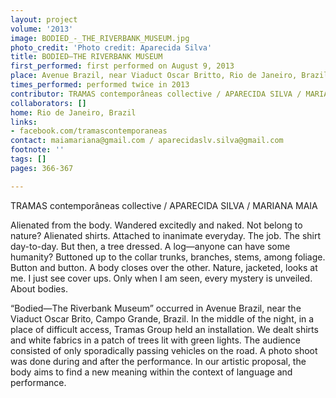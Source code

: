 ```yaml
---
layout: project
volume: '2013'
image: BODIED_-_THE_RIVERBANK_MUSEUM.jpg
photo_credit: 'Photo credit: Aparecida Silva'
title: BODIED—THE RIVERBANK MUSEUM
first_performed: first performed on August 9, 2013
place: Avenue Brazil, near Viaduct Oscar Britto, Rio de Janeiro, Brazil
times_performed: performed twice in 2013
contributor: TRAMAS contemporâneas collective / APARECIDA SILVA / MARIANA MAIA
collaborators: []
home: Rio de Janeiro, Brazil
links:
- facebook.com/tramascontemporaneas
contact: maiamariana@gmail.com / aparecidaslv.silva@gmail.com
footnote: ''
tags: []
pages: 366-367

---
```


TRAMAS contemporâneas collective / APARECIDA SILVA / MARIANA MAIA

Alienated from the body. Wandered excitedly and naked. Not belong to nature? Alienated shirts. Attached to inanimate everyday. The job. The shirt day-to-day. But then, a tree dressed. A log—anyone can have some humanity? Buttoned up to the collar trunks, branches, stems, among foliage. Button and button. A body closes over the other. Nature, jacketed, looks at me. I just see cover ups. Only when I am seen, every mystery is unveiled. About bodies.

“Bodied—The Riverbank Museum” occurred in Avenue Brazil, near the Viaduct Oscar Brito, Campo Grande, Brazil. In the middle of the night, in a place of difficult access, Tramas Group  held an installation. We dealt shirts and white fabrics in a patch of trees lit with green lights. The audience consisted of only sporadically passing vehicles on the road. A photo shoot was done during and after the performance. In our artistic proposal, the body aims to find a new meaning within the context of language and performance.
